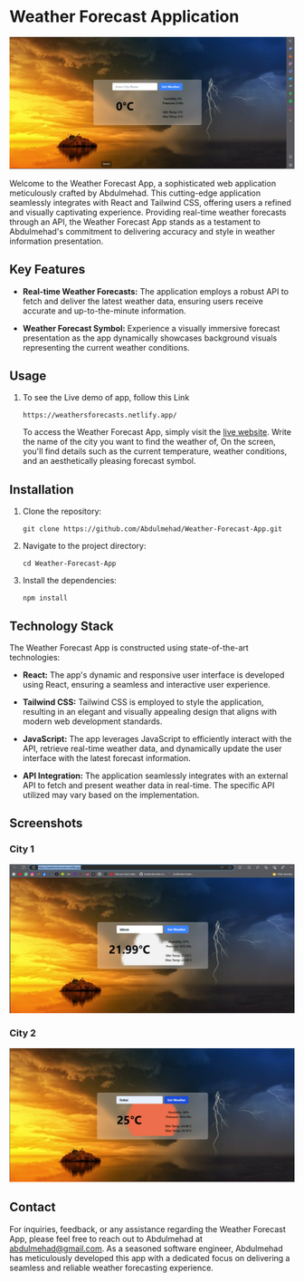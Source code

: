 # Weather Forecast Application
![Weather Forecast App](ss.png)

Welcome to the Weather Forecast App, a sophisticated web application meticulously crafted by Abdulmehad. This cutting-edge application seamlessly integrates with React and Tailwind CSS, offering users a refined and visually captivating experience. Providing real-time weather forecasts through an API, the Weather Forecast App stands as a testament to Abdulmehad's commitment to delivering accuracy and style in weather information presentation.

## Key Features

- **Real-time Weather Forecasts:** The application employs a robust API to fetch and deliver the latest weather data, ensuring users receive accurate and up-to-the-minute information.

- **Weather Forecast Symbol:** Experience a visually immersive forecast presentation as the app dynamically showcases background visuals representing the current weather conditions.

## Usage
1. To see the Live demo of app, follow this Link

   ```shell
   https://weathersforecasts.netlify.app/
   ```
   To access the Weather Forecast App, simply visit the [live website](https://weathersforecasts.netlify.app/). Write the name of the city you want to find the weather of, On the screen, you'll find details such as the current temperature, weather conditions, and an aesthetically pleasing forecast symbol.

## Installation

1. Clone the repository:

   ```shell
   git clone https://github.com/Abdulmehad/Weather-Forecast-App.git
   ```

2. Navigate to the project directory:

   ```shell
   cd Weather-Forecast-App
   ```

3. Install the dependencies:

   ```shell
   npm install
   ```

## Technology Stack

The Weather Forecast App is constructed using state-of-the-art technologies:

- **React:** The app's dynamic and responsive user interface is developed using React, ensuring a seamless and interactive user experience.

- **Tailwind CSS:** Tailwind CSS is employed to style the application, resulting in an elegant and visually appealing design that aligns with modern web development standards.

- **JavaScript:** The app leverages JavaScript to efficiently interact with the API, retrieve real-time weather data, and dynamically update the user interface with the latest forecast information.

- **API Integration:** The application seamlessly integrates with an external API to fetch and present weather data in real-time. The specific API utilized may vary based on the implementation.

## Screenshots

### City 1
![Screenshot 1](ss1.png)

### City 2
![Screenshot 2](ss2.png)

## Contact

For inquiries, feedback, or any assistance regarding the Weather Forecast App, please feel free to reach out to Abdulmehad at abdulmehad@gmail.com. As a seasoned software engineer, Abdulmehad has meticulously developed this app with a dedicated focus on delivering a seamless and reliable weather forecasting experience.
